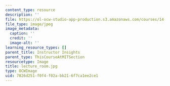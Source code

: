 ```yaml
---
content_type: resource
description: ''
file: https://ol-ocw-studio-app-production.s3.amazonaws.com/courses/14-01-principles-of-microeconomics-fall-2018/7826d251f0f4f02abb216f7ca1ee2ce1_lecture_room.jpg
file_type: image/jpeg
image_metadata:
  caption: ''
  credit: ''
  image-alt: ''
learning_resource_types: []
parent_title: Instructor Insights
parent_type: ThisCourseAtMITSection
resourcetype: Image
title: lecture_room.jpg
type: OCWImage
uid: 7826d251-f0f4-f02a-bb21-6f7ca1ee2ce1
---
```

